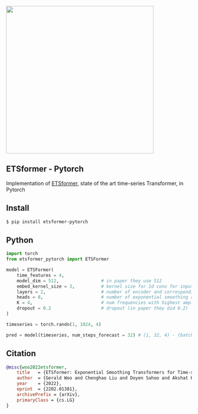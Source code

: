<img src="./etsformer.png" width="400px"></img>

## ETSformer - Pytorch

Implementation of <a href="https://arxiv.org/abs/2202.01381">ETSformer</a>, state of the art time-series Transformer, in Pytorch

## Install

```bash
$ pip install etsformer-pytorch
```

## Python

```python
import torch
from etsformer_pytorch import ETSFormer

model = ETSFormer(
    time_features = 4,
    model_dim = 512,                # in paper they use 512
    embed_kernel_size = 3,          # kernel size for 1d conv for input embedding
    layers = 2,                     # number of encoder and corresponding decoder layers
    heads = 8,                      # number of exponential smoothing attention heads
    K = 4,                          # num frequencies with highest amplitude to keep (attend to)
    dropout = 0.2                   # dropout (in paper they did 0.2)
)

timeseries = torch.randn(1, 1024, 4)

pred = model(timeseries, num_steps_forecast = 32) # (1, 32, 4) - (batch, num steps forecast, num time features)
```

## Citation

```bibtex
@misc{woo2022etsformer,
    title   = {ETSformer: Exponential Smoothing Transformers for Time-series Forecasting}, 
    author  = {Gerald Woo and Chenghao Liu and Doyen Sahoo and Akshat Kumar and Steven Hoi},
    year    = {2022},
    eprint  = {2202.01381},
    archivePrefix = {arXiv},
    primaryClass = {cs.LG}
}
```
